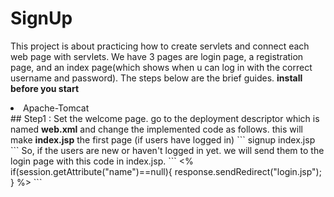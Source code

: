 # SignUp
This project is about practicing how to create servlets and connect each web page with servlets. We have 3 pages are login page, a registration page, and an index page(which shows when u can log in with the correct username and password). The steps below are the brief guides.
<strong>install before you start</strong><be>
<li>Apache-Tomcat</li>
## Step1 : Set the welcome page.
go to the deployment descriptor which is named <strong>web.xml</strong> and change the implemented code as follows. this will make <strong>index.jsp</strong> the first page (if users have logged in)
```
<?xml version="1.0" encoding="UTF-8"?>
<web-app xmlns:xsi="http://www.w3.org/2001/XMLSchema-instance" xmlns="http://xmlns.jcp.org/xml/ns/javaee" xsi:schemaLocation="http://xmlns.jcp.org/xml/ns/javaee http://xmlns.jcp.org/xml/ns/javaee/web-app_4_0.xsd" id="WebApp_ID" version="4.0">
  <display-name>signup</display-name>
  <welcome-file-list>
    <welcome-file>index.jsp</welcome-file>
 
  </welcome-file-list>
</web-app>
```
So, if the users are new or haven't logged in yet. we will send them to the login page with this code in index.jsp.
```
<%
	if(session.getAttribute("name")==null){
		response.sendRedirect("login.jsp");
	}
%>
```
